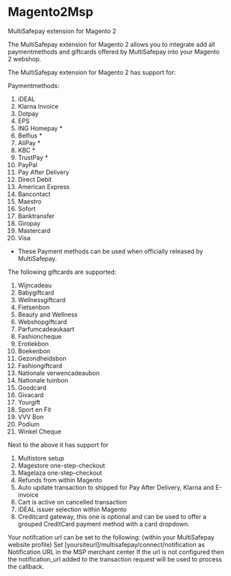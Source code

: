 # Magento2Msp
MultiSafepay extension for Magento 2

The MultiSafepay extension for Magento 2 allows you to integrate add all paymentmethods and giftcards offered by MultiSafepay into your Magento 2 webshop.

The MultiSafepay extension for Magento 2 has support for:

Paymentmethods:
1. iDEAL
2. Klarna Invoice
3. Dotpay
4. EPS
5. ING Homepay *
6. Belfius *
7. AliPay *
8. KBC *
9. TrustPay *
10. PayPal
11. Pay After Delivery
12. Direct Debit
13. American Express
14. Bancontact
15. Maestro
16. Sofort
17. Banktransfer
18. Giropay
19. Mastercard
20. Visa

* These Payment methods can be used when officially released by MultiSafepay.

The following giftcards are supported:
1. Wijncadeau
2. Babygiftcard
3. Wellnessgiftcard
4. Fietsenbon
5. Beauty and Wellness
6. Webshopgiftcard
7. Parfumcadeaukaart
8. Fashioncheque
9. Erotiekbon
10. Boekenbon
11. Gezondheidsbon
12. Fashiongiftcard
13. Nationale verwencadeaubon
14. Nationale tuinbon
15. Goodcard
16. Givacard
17. Yourgift
18. Sport en Fit
19. VVV Bon
20. Podium
21. Winkel Cheque

Next to the above it has support for
1. Multistore setup
2. Magestore one-step-checkout
3. Magelaza one-step-checkout
4. Refunds from within Magento 
5. Auto update transaction to shipped for Pay After Delivery, Klarna and E-invoice
6. Cart is active on cancelled transaction
7. iDEAL issuer selection within Magento
8. Creditcard gateway, this one is optional and can be used to offer a grouped CreditCard payment method with a card dropdown.
 
Your notifcation url can be set to the following: (within your MultiSafepay website profile)
Set [yoursiteurl]/multisafepay/connect/notification as Notification URL in the MSP merchant center
If the url is not configured then the notification_url added to the transaction request will be used to process the callback.


